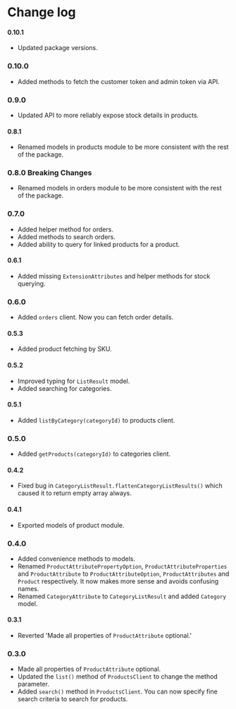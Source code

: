 # Change log

#### 0.10.1

-   Updated package versions.

### 0.10.0

-   Added methods to fetch the customer token and admin token via API.

### 0.9.0

-   Updated API to more reliably expose stock details in products.

#### 0.8.1

-   Renamed models in products module to be more consistent with the rest of the package.

### 0.8.0 Breaking Changes

-   Renamed models in orders module to be more consistent with the rest of the package.

### 0.7.0

-   Added helper method for orders.
-   Added methods to search orders.
-   Added ability to query for linked products for a product.

#### 0.6.1

-   Added missing `ExtensionAttributes` and helper methods for stock querying.

### 0.6.0

-   Added `orders` client. Now you can fetch order details.

#### 0.5.3

-   Added product fetching by SKU.

#### 0.5.2

-   Improved typing for `ListResult` model.
-   Added searching for categories.

#### 0.5.1

-   Added `listByCategory(categoryId)` to products client.

### 0.5.0

-   Added `getProducts(categoryId)` to categories client.

#### 0.4.2

-   Fixed bug in `CategoryListResult.flattenCategoryListResults()` which caused it to return empty array always.

#### 0.4.1

-   Exported models of product module.

### 0.4.0

-   Added convenience methods to models.
-   Renamed `ProductAttributePropertyOption`, `ProductAttributeProperties` and `ProductAttribute` to `ProductAttributeOption`, `ProductAttributes` and `Product` respectively. It now makes more sense and avoids confusing names.
-   Renamed `CategoryAttribute` to `CategoryListResult` and added `Category` model.

#### 0.3.1

-   Reverted 'Made all properties of `ProductAttribute` optional.'

### 0.3.0

-   Made all properties of `ProductAttribute` optional.
-   Updated the `list()` method of `ProductsClient` to change the method parameter.
-   Added `search()` method in `ProductsClient`. You can now specify fine search criteria to search for products.
